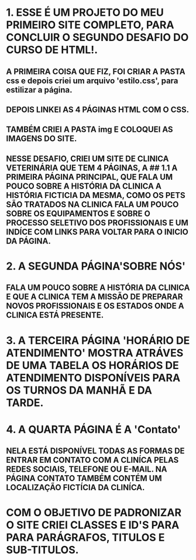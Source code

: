 # 1. ESSE É UM PROJETO DO MEU PRIMEIRO SITE COMPLETO, PARA CONCLUIR O SEGUNDO DESAFIO DO CURSO DE HTML!.
## A PRIMEIRA COISA QUE FIZ, FOI CRIAR A PASTA css e depois criei um arquivo 'estilo.css', para estilizar a página.
## DEPOIS LINKEI AS 4 PÁGINAS HTML COM O CSS.
## TAMBÉM CRIEI A PASTA img E COLOQUEI AS IMAGENS DO SITE.
## NESSE DESAFIO, CRIEI UM SITE DE CLINICA VETERINÁRIA QUE TEM 4 PÁGINAS, A ## 1.1 A PRIMEIRA PÁGINA PRINCIPAL, QUE FALA UM POUCO SOBRE A HISTÓRIA DA CLINICA A HISTÓRIA FICTICIA DA MESMA, COMO OS PETS SÃO TRATADOS NA CLINICA FALA UM POUCO SOBRE OS EQUIPAMENTOS E SOBRE O PROCESSO SELETIVO DOS PROFISSIONAIS E UM INDÍCE COM LINKS PARA VOLTAR PARA O INICIO DA PÁGINA.

# 2. A SEGUNDA PÁGINA'SOBRE NÓS'
## FALA UM POUCO SOBRE A HISTÓRIA DA CLINICA E QUE A CLINICA TEM A MISSÃO DE PREPARAR NOVOS PROFISSIONAIS E OS ESTADOS ONDE A CLINICA ESTÁ PRESENTE.

# 3. A TERCEIRA PÁGINA 'HORÁRIO DE ATENDIMENTO' MOSTRA ATRÁVES DE UMA  TABELA OS HORÁRIOS DE ATENDIMENTO DISPONÍVEIS PARA OS TURNOS DA MANHÃ E DA TARDE. 

# 4. A QUARTA PÁGINA É A 'Contato'
## NELA ESTÁ DISPONÍVEL TODAS AS FORMAS DE ENTRAR EM CONTATO COM A CLINÍCA PELAS REDES SOCIAIS, TELEFONE OU E-MAIL. NA PÁGINA CONTATO TAMBÉM CONTÉM UM LOCALIZAÇÃO FICTÍCIA DA CLINÍCA.

# COM O OBJETIVO DE PADRONIZAR O SITE CRIEI CLASSES E ID'S PARA PARA PARÁGRAFOS, TITULOS E SUB-TITULOS.